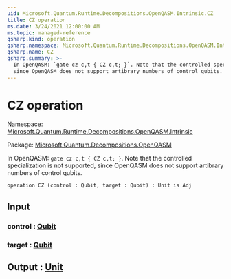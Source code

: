 ```yaml
---
uid: Microsoft.Quantum.Runtime.Decompositions.OpenQASM.Intrinsic.CZ
title: CZ operation
ms.date: 3/24/2021 12:00:00 AM
ms.topic: managed-reference
qsharp.kind: operation
qsharp.namespace: Microsoft.Quantum.Runtime.Decompositions.OpenQASM.Intrinsic
qsharp.name: CZ
qsharp.summary: >-
  In OpenQASM: `gate cz c,t { CZ c,t; }`. Note that the controlled specialization is not supported,
  since OpenQASM does not support artibrary numbers of control qubits.
---
```


# CZ operation

Namespace: [Microsoft.Quantum.Runtime.Decompositions.OpenQASM.Intrinsic](xref:Microsoft.Quantum.Runtime.Decompositions.OpenQASM.Intrinsic)

Package: [Microsoft.Quantum.Decompositions.OpenQASM](https://nuget.org/packages/Microsoft.Quantum.Decompositions.OpenQASM)


In OpenQASM: `gate cz c,t { CZ c,t; }`. Note that the controlled specialization is not supported,since OpenQASM does not support artibrary numbers of control qubits.

```qsharp
operation CZ (control : Qubit, target : Qubit) : Unit is Adj
```


## Input

### control : [Qubit](xref:microsoft.quantum.lang-ref.qubit)




### target : [Qubit](xref:microsoft.quantum.lang-ref.qubit)





## Output : [Unit](xref:microsoft.quantum.lang-ref.unit)

